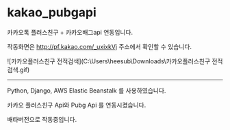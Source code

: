 # kakao_pubgapi

카카오톡 플러스친구 + 카카오배그api 연동입니다.

작동화면은 http://pf.kakao.com/_uxixkVj 주소에서 확인할 수 있습니다.

![카카오플러스친구 전적검색](C:\Users\heesub\Downloads\카카오플러스친구 전적검색.gif)

---

Python, Django, AWS Elastic Beanstalk 를 사용하였습니다.

카카오 플러스친구 Api와 Pubg Api 를 연동시켰습니다.

배타버전으로 작동중입니다.